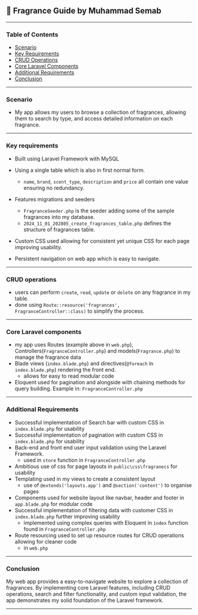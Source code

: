 ## 🧴 Fragrance Guide by Muhammad Semab 

---
### Table of Contents
- [Scenario](#scenario)
- [Key Requirements](#key-requirements)
- [CRUD Operations](#crud-operations)
- [Core Laravel Components](#core-laravel-components)
- [Additional Requirements](#-additional-requirements)
- [Conclusion](#conclusion)
---
### Scenario
- My app allows my users to browse a collection of fragrances, allowing them to search by type, and access detailed information on each fragrance.
---
### Key requirements
  - Built using Laravel Framework with MySQL
  - Using a single table which is also in first normal form.
    - `name`, `brand`, `scent_type`, `description` and `price` all contain one value ensuring no redundancy.
  - Features migrations and seeders
    - `FragranceSeeder.php` is the seeder adding some of the sample fragrances into my database.
    - `2024_11_01_202805_create_fragrances_table.php` defines the structure of fragrances table.

- Custom CSS used allowing for consistent yet unique CSS for each page improving usability.
- Persistent navigation on web app which is easy to navigate.
---
### CRUD operations
- users can perform `create`, `read`, `update` or `delete` on any fragrance in my table.
- done using `Route::resource('fragrances', FragranceController::class)` to simplify the process.
---
### Core Laravel components
- my app uses Routes (example above in `web.php`), Controllers(`FragranceController.php`)  and models(`Fragrance.php`) to manage the fragrance data
- Blade views (`index.blade.php`) and directives(`@foreach` in `index.blade.php`) rendering the front end.
  - allows for easy to read modular code
- Eloquent used for pagination and alongside with chaining methods for query building. Example in: `FragranceController.php`
---
### Additional Requirements
- Successful implementation of Search bar with custom CSS in `index.blade.php` for usability
- Successful implementation of pagination with custom CSS in `index.blade.php` for usability
- Back-end and front end user input validation using the Laravel Framework.
  - used in `store` function in `FragranceController.php`
- Ambitious use of css for page layouts in `public\css\fragranecs` for usability
- Templating used in my views to create a consistent layout
  - use of `@extends('layouts.app')` and `@section('content')` to organise pages
- Components used for website layout like navbar, header and footer in `app.blade.php` for modular code
- Successful implementation of filtering data with customer CSS in `index.blade.php` further improving usability
  - implemented using complex queries with Eloquent in `index` function found in `FragranceController.php`
- Route resourcing used to set up resource routes for CRUD operations allowing for cleaner code
  - in `web.php`
---
### Conclusion

My web app provides a easy-to-navigate website to explore a collection of fragrances. By implementing core Laravel features, including CRUD operations, search and filter functionality, and custom input validation, the app demonstrates my solid foundation of the Laravel framework.

---
